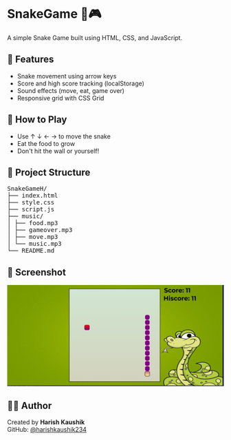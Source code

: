 # SnakeGame 🐍🎮

A simple Snake Game built using HTML, CSS, and JavaScript.

## 📌 Features

- Snake movement using arrow keys
- Score and high score tracking (localStorage)
- Sound effects (move, eat, game over)
- Responsive grid with CSS Grid

## 🚀 How to Play

- Use ↑ ↓ ← → to move the snake
- Eat the food to grow
- Don't hit the wall or yourself!

## 📂 Project Structure
<pre>
SnakeGameH/
├── index.html
├── style.css
├── script.js
├── music/
│ ├── food.mp3
│ ├── gameover.mp3
│ ├── move.mp3
│ └── music.mp3
└── README.md</pre>

## 📸 Screenshot

![Game Preview](image.png)


## 🧑‍💻 Author

Created by **Harish Kaushik**  
GitHub: [@harishkaushik234](https://github.com/harishkaushik234)
 